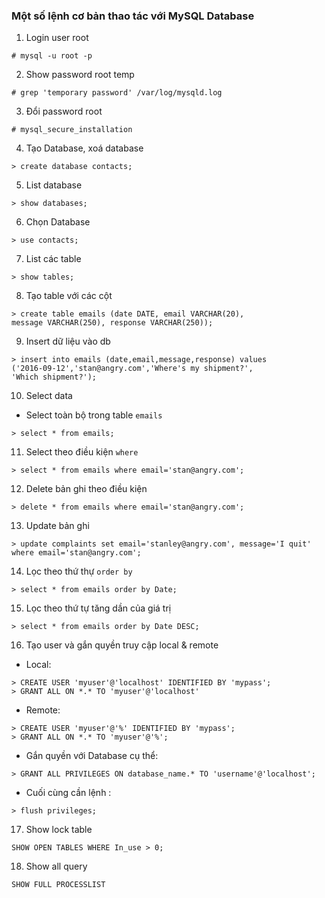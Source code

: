 ### Một số lệnh cơ bản thao tác với MySQL Database 
1. Login user root
```
# mysql -u root -p
```
2. Show password root temp
```
# grep 'temporary password' /var/log/mysqld.log
```
3. Đổi password root
```
# mysql_secure_installation
```
4. Tạo Database, xoá database
```
> create database contacts;
```
5. List database
```
> show databases;
```
6. Chọn Database
```
> use contacts;
```
7. List các table 
```
> show tables;
```
8. Tạo table với các cột
```
> create table emails (date DATE, email VARCHAR(20),
message VARCHAR(250), response VARCHAR(250));
```
9. Insert dữ liệu vào db
```
> insert into emails (date,email,message,response) values
('2016-09-12','stan@angry.com','Where's my shipment?',
'Which shipment?');
```
10. Select data
- Select toàn bộ trong table `emails`
```
> select * from emails;
```
11.  Select theo điều kiện `where`
```
> select * from emails where email='stan@angry.com';
```
12. Delete bản ghi theo điều kiện
```
> delete * from emails where email='stan@angry.com';
```
13. Update bản ghi
```
> update complaints set email='stanley@angry.com', message='I quit' where email='stan@angry.com';
```
14. Lọc theo thứ thự `order by`
```
> select * from emails order by Date;
```
15. Lọc theo thứ tự tăng dần của giá trị 
```
> select * from emails order by Date DESC;
```
16. Tạo user và gắn quyền truy cập local & remote
- Local: 
```
> CREATE USER 'myuser'@'localhost' IDENTIFIED BY 'mypass';
> GRANT ALL ON *.* TO 'myuser'@'localhost'
```
- Remote:
```
> CREATE USER 'myuser'@'%' IDENTIFIED BY 'mypass';
> GRANT ALL ON *.* TO 'myuser'@'%';
```
- Gắn quyền với Database cụ thể:
```
> GRANT ALL PRIVILEGES ON database_name.* TO 'username'@'localhost';
```
- Cuối cùng cần lệnh :
```
> flush privileges;
```
17.  Show lock table
```
SHOW OPEN TABLES WHERE In_use > 0;
```
18. Show all query 
```
SHOW FULL PROCESSLIST
```